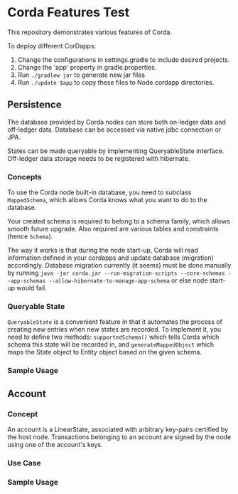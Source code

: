 # Corda Features Test

This repository demonstrates various features of Corda.

To deploy different CorDapps:
1. Change the configurations in settings.gradle to include desired projects.
2. Change the 'app' property in gradle.properties.
3. Run `./gradlew jar` to generate new jar files
4. Run `./update $app` to copy these files to Node cordapp directories.

## Persistence

The database provided by Corda nodes can store both on-ledger data and off-ledger data. Database
can be accessed via native jdbc connection or JPA.

States can be made queryable by implementing QueryableState interface. Off-ledger data storage needs
to be registered with hibernate.

### Concepts

To use the Corda node built-in database, you need to subclass `MappedSchema`, which allows Corda
knows what you want to do to the database.

Your created schema is required to belong to a schema family, which allows smooth future upgrade. Also required
are various tables and constraints (hence `Schema`).

The way it works is that during the node start-up, Corda will read information defined in your cordapps and update
database (migration) accordingly. Database migration currently (it seems) must be done manually by running 
`java -jar corda.jar --run-migration-scripts --core-schemas --app-schemas --allow-hibernate-to-manage-app-schema` or else
node start-up would fail.

### Queryable State
`QueryableState` is a convenient feature in that it automates the process of creating new entries when new states are
recorded. To implement it, you need to define two methods: `supportedSchema()` which tells Corda which schema this state
will be recorded in, and `generateMappedObject` which maps the State object to Entity object based on the given schema.

### Sample Usage




## Account

### Concept
An account is a LinearState, associated with arbitrary key-pairs certified by the host node.
Transactions belonging to an account are signed by the node using one of the account's keys. 

### Use Case

### Sample Usage
